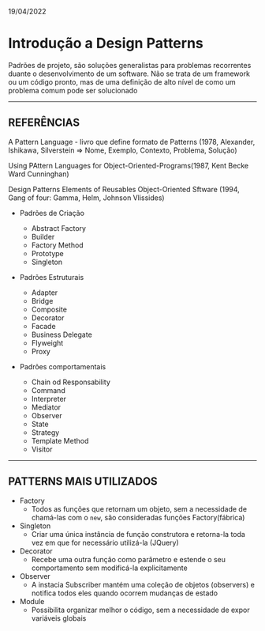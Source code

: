 19/04/2022

# Introdução a Design Patterns 

Padrões de projeto, são soluções generalistas para problemas recorrentes duante o desenvolvimento de um software. Não se trata de um framework ou um código pronto, mas de uma definição de alto nível de como um problema comum pode ser solucionado

---
 ## REFERÊNCIAS
 A Pattern Language - livro que define formato de Patterns (1978, Alexander, Ishikawa, Silverstein => Nome, Exemplo, Contexto, Problema, Solução)

Using PAttern Languages for Object-Oriented-Programs(1987, Kent Becke Ward Cunninghan)
 
 Design Patterns Elements of Reusables Object-Oriented Sftware (1994, Gang of four: Gamma, Helm, Johnson Vlissides)

- Padrões de Criação
  - Abstract Factory
  - Builder
  - Factory Method
  - Prototype
  - Singleton

- Padrões Estruturais
  - Adapter
  - Bridge
  - Composite
  - Decorator
  - Facade
  - Business Delegate
  - Flyweight
  - Proxy

- Padrões comportamentais
  - Chain od Responsability
  - Command
  - Interpreter
  - Mediator
  - Observer
  - State
  - Strategy
  - Template Method
  - Visitor 

---

## PATTERNS  MAIS UTILIZADOS

- Factory
  - Todos as funções que retornam um objeto, sem a necessidade de chamá-las com o `new`, são consideradas funções Factory(fábrica)
- Singleton
  - Criar uma única instância de função construtora e retorna-la toda vez em que for necessário utilizá-la (JQuery)
- Decorator
  - Recebe uma outra função como parâmetro e estende o seu comportamento sem modificá-la explicitamente
- Observer
  - A instacia Subscriber mantém uma coleção de objetos (observers) e notifica todos eles quando ocorrem mudanças de estado
- Module
  - Possibilita organizar melhor o código, sem a necessidade de expor variáveis globais